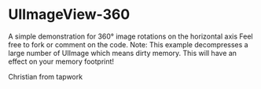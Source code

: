 UIImageView-360
===============

A simple demonstration for 360° image rotations on the horizontal axis
Feel free to fork or comment on the code.
Note: This example decompresses a large number of UIImage which means dirty memory.
This will have an effect on your memory footprint!

Christian from tapwork
